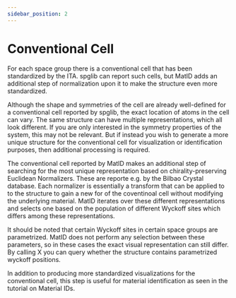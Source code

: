 ```yaml
---
sidebar_position: 2
---
```


# Conventional Cell
For each space group there is a conventional cell that has been standardized by the ITA. spglib can report such cells, but MatID adds an additional step of normalization upon it to make the structure even more standardized.

Although the shape and symmetries of the cell are already well-defined for a conventional cell reported by spglib, the exact location of atoms in the cell can vary. The same structure can have multiple representations, which all look different. If you are only interested in the symmetry properties of the system, this may not be relevant. But if instead you wish to generate a more unique structure for the conventional cell for visualization or identification purposes, then additional processing is required.

The conventional cell reported by MatID makes an additional step of searching for the most unique representation based on chirality-preserving Euclidean Normalizers. These are reporte e.g. by the Bilbao Crystal database. Each normalizer is essentially a transform that can be applied to to the structure to gain a new for of the coventinoal cell without modifying the underlying material. MatID iterates over these different representations and selects one based on the population of different Wyckoff sites which differs among these representations.

It should be noted that certain Wyckoff sites in certain space groups are parametrized. MatID does not perform any selection between these parameters, so in these cases the exact visual representation can still differ. By calling X you can query whether the structure contains parametrized wyckoff positions.

In addition to producing more standardized visualizations for the conventional cell, this step is useful for material identification as seen in the tutorial on Material IDs.